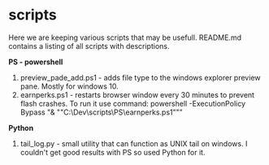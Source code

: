 # scripts

Here we are keeping various scripts that may be usefull. README.md contains a listing of all scripts with descriptions.

**PS - powershell**


1. preview_pade_add.ps1 - adds file type to the windows explorer preview pane. Mostly for windows 10. 
2. earnperks.ps1 - restarts browser window every 30 minutes to prevent flash crashes. To run it use command: powershell  -ExecutionPolicy Bypass  "& ""C:\Dev\scripts\PS\earnperks.ps1"""


**Python**


1. tail_log.py - small utility that can function as UNIX tail on windows. I couldn't get good results with PS so used Python for it.